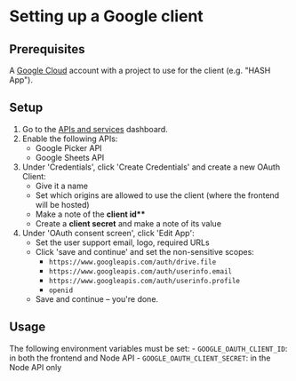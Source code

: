 # Setting up a Google client

## Prerequisites

A [Google Cloud](https://cloud.google.com/) account with a project to use for the client (e.g. "HASH App").

## Setup

1. Go to the [APIs and services](https://console.cloud.google.com/apis/dashboard) dashboard.
1. Enable the following APIs:
   - Google Picker API
   - Google Sheets API
1. Under 'Credentials', click 'Create Credentials' and create a new OAuth Client:
   - Give it a name
   - Set which origins are allowed to use the client (where the frontend will be hosted)
   - Make a note of the **client id\*\***
   - Create a **client secret** and make a note of its value
1. Under 'OAuth consent screen', click 'Edit App':
   - Set the user support email, logo, required URLs
   - Click 'save and continue' and set the non-sensitive scopes:
     - `https://www.googleapis.com/auth/drive.file`
     - `https://www.googleapis.com/auth/userinfo.email`
     - `https://www.googleapis.com/auth/userinfo.profile`
     - `openid`
   - Save and continue – you're done.

## Usage

The following environment variables must be set: - `GOOGLE_OAUTH_CLIENT_ID`: in both the frontend and Node API - `GOOGLE_OAUTH_CLIENT_SECRET`: in the Node API only
